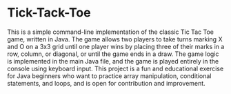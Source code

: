 # Tick-Tack-Toe

This is a simple command-line implementation of the classic Tic Tac Toe game, written in Java. The game allows two players to take turns marking X and O on a 3x3 grid until one player wins by placing three of their marks in a row, column, or diagonal, or until the game ends in a draw. The game logic is implemented in the main Java file, and the game is played entirely in the console using keyboard input. This project is a fun and educational exercise for Java beginners who want to practice array manipulation, conditional statements, and loops, and is open for contribution and improvement.
